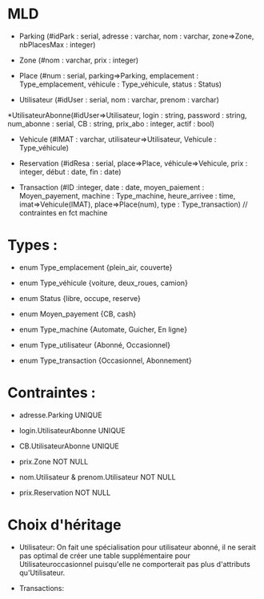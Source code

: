 # __MLD__ <br/>
* Parking (#idPark : serial, adresse : varchar, nom : varchar, zone=>Zone, nbPlacesMax : integer)

* Zone (#nom : varchar, prix : integer)

* Place (#num : serial, parking=>Parking, emplacement : Type_emplacement, véhicule : Type_véhicule, status : Status)

* Utilisateur (#idUser : serial, nom : varchar, prenom : varchar)

*UtilisateurAbonne(#idUser=>Utilisateur, login : string, password : string, num_abonne : serial,  CB : string, prix_abo : integer, actif : bool)

* Vehicule (#IMAT : varchar, utilisateur=>Utilisateur, Vehicule : Type_véhicule)

* Reservation (#idResa : serial, place=>Place, véhicule=>Vehicule, prix : integer, début : date, fin : date)

* Transaction (#ID :integer, date : date, moyen_paiement : Moyen_payement, machine : Type_machine, heure_arrivee : time, imat=>Vehicule(IMAT), place=>Place(num), type : Type_transaction)       // contraintes en fct machine



# Types :
* enum Type_emplacement {plein_air, couverte}

* enum Type_véhicule {voiture, deux_roues, camion}

* enum Status {libre, occupe, reserve}

* enum Moyen_payement {CB, cash}

* enum Type_machine {Automate, Guicher, En ligne}

* enum Type_utilisateur {Abonné, Occasionnel}

* enum Type_transaction {Occasionnel, Abonnement}


# Contraintes : 

* adresse.Parking UNIQUE

* login.UtilisateurAbonne UNIQUE

* CB.UtilisateurAbonne UNIQUE

* prix.Zone NOT NULL

* nom.Utilisateur & prenom.Utilisateur NOT NULL

* prix.Reservation NOT NULL


# Choix d'héritage
* Utilisateur: On fait une spécialisation pour utilisateur abonné, il ne serait pas optimal de créer une table supplémentaire pour Utilisateuroccasionnel puisqu'elle ne comporterait pas plus d'attributs qu'Utilisateur.

* Transactions: 
